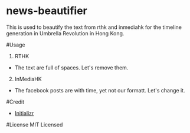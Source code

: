 news-beautifier
===============

This is used to beautify the text from rthk and inmediahk for the timeline generation in Umbrella Revolution in Hong Kong.

#Usage
1. RTHK
- The text are full of spaces. Let's remove them.

2. InMediaHK
- The facebook posts are with time, yet not our formatt. Let's change it.

#Credit
- [Initializr](http://www.initializr.com/)

#License
MIT Licensed